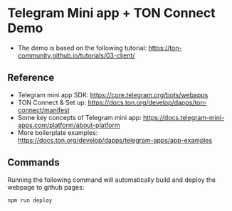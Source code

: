 # Telegram Mini app + TON Connect Demo
- The demo is based on the following tutorial: https://ton-community.github.io/tutorials/03-client/

## Reference
- Telegram mini app SDK: https://core.telegram.org/bots/webapps
- TON Connect & Set up: https://docs.ton.org/develop/dapps/ton-connect/manifest
- Some key concepts of Telegram mini app: https://docs.telegram-mini-apps.com/platform/about-platform
- More boilerplate examples: https://docs.ton.org/develop/dapps/telegram-apps/app-examples


## Commands

Running the following command will automatically build and deploy the webpage to github pages:

```cmd
npm run deploy
```